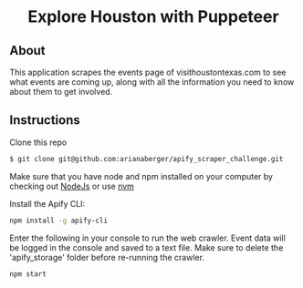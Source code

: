 <h1 align="center">Explore Houston with Puppeteer</h1>

<h2>About</h3>
This application scrapes the events page of visithoustontexas.com to see what events are coming up, along with all the information you need to know about them to get involved.

<h2>Instructions</h3>

Clone this repo

```bash
$ git clone git@github.com:arianaberger/apify_scraper_challenge.git
```

Make sure that you have node and npm installed on your computer by checking out <a href='https://nodejs.org/en/download/'>NodeJs</a> or use <a href='https://github.com/nvm-sh/nvm'>nvm</a>

Install the Apify CLI:

```bash
npm install -g apify-cli
```

Enter the following in your console to run the web crawler. Event data will be logged in the console and saved to a text file. Make sure to delete the 'apify_storage' folder before re-running the crawler.

```bash
npm start
```
